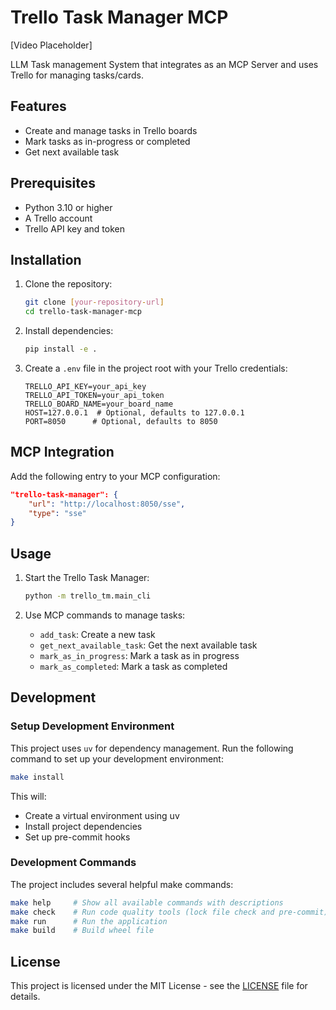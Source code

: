 # Trello Task Manager MCP

[Video Placeholder]

LLM Task management System that integrates as an MCP Server and uses Trello for managing tasks/cards.

## Features

- Create and manage tasks in Trello boards
- Mark tasks as in-progress or completed
- Get next available task

## Prerequisites

- Python 3.10 or higher
- A Trello account
- Trello API key and token

## Installation

1. Clone the repository:

   ```bash
   git clone [your-repository-url]
   cd trello-task-manager-mcp
   ```

2. Install dependencies:

   ```bash
   pip install -e .
   ```

3. Create a `.env` file in the project root with your Trello credentials:
   ```env
   TRELLO_API_KEY=your_api_key
   TRELLO_API_TOKEN=your_api_token
   TRELLO_BOARD_NAME=your_board_name
   HOST=127.0.0.1  # Optional, defaults to 127.0.0.1
   PORT=8050      # Optional, defaults to 8050
   ```

## MCP Integration

Add the following entry to your MCP configuration:

```json
"trello-task-manager": {
    "url": "http://localhost:8050/sse",
    "type": "sse"
}
```

## Usage

1. Start the Trello Task Manager:

   ```bash
   python -m trello_tm.main_cli
   ```

2. Use MCP commands to manage tasks:
   - `add_task`: Create a new task
   - `get_next_available_task`: Get the next available task
   - `mark_as_in_progress`: Mark a task as in progress
   - `mark_as_completed`: Mark a task as completed

## Development

### Setup Development Environment

This project uses `uv` for dependency management. Run the following command to set up your development environment:

```bash
make install
```

This will:

- Create a virtual environment using uv
- Install project dependencies
- Set up pre-commit hooks

### Development Commands

The project includes several helpful make commands:

```bash
make help     # Show all available commands with descriptions
make check    # Run code quality tools (lock file check and pre-commit)
make run      # Run the application
make build    # Build wheel file
```

## License

This project is licensed under the MIT License - see the [LICENSE](LICENSE) file for details.
